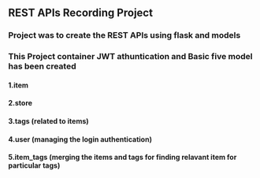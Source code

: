 ## REST APIs Recording Project

### Project was to create the REST APIs using flask and models

### This Project container JWT athuntication and Basic five model has been created

#### 1.item

#### 2.store

#### 3.tags (related to items)

#### 4.user (managing the login authentication)

#### 5.item_tags (merging the items and tags for finding relavant item for particular tags)
